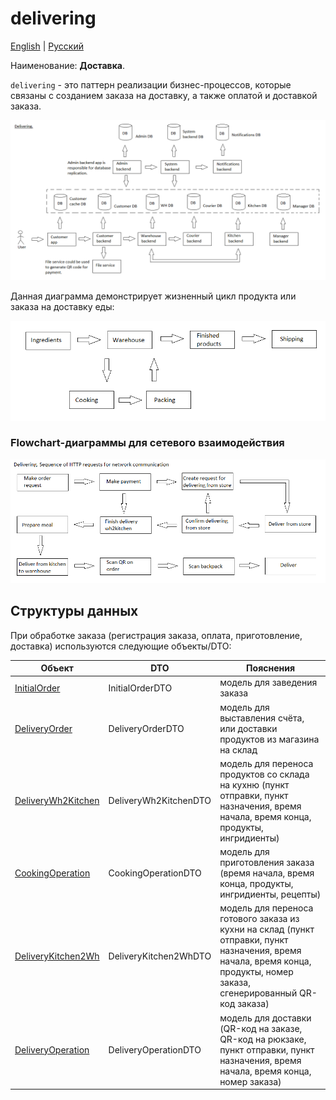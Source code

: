 # delivering

[English](delivering.md) | [Русский](delivering.ru.md)

Наименование: **Доставка**.

`delivering` - это паттерн реализации бизнес-процессов, которые связаны с созданием заказа на доставку, а также оплатой и доставкой заказа. 

![delivering_overall](../img/flowchartnames/delivering_overall.png)

Данная диаграмма демонстрирует жизненный цикл продукта или заказа на доставку еды:

![productlifecycle](../img/productlifecycle.png)

### Flowchart-диаграммы для сетевого взаимодействия

![overall.delivering](../img/flowcharts/overall.delivering.png)

## Структуры данных

При обработке заказа (регистрация заказа, оплата, приготовление, доставка) используются следующие объекты/DTO:

| Объект | DTO | Пояснения |
| --- | ---- | --- |
| [InitialOrder](../../models/Orders/InitialOrder.cs) | InitialOrderDTO | модель для заведения заказа |
| [DeliveryOrder](https://github.com/alexeysp11/workflow-lib/blob/main/src/Models/Business/BusinessDocuments/DeliveryOrder.cs) | DeliveryOrderDTO  | модель для выставления счёта, или доставки продуктов из магазина на склад |
| [DeliveryWh2Kitchen](../../models/Orders/DeliveryWh2Kitchen.cs) | DeliveryWh2KitchenDTO | модель для переноса продуктов со склада на кухню (пункт отправки, пункт назначения, время начала, время конца, продукты, ингридиенты) |
| [CookingOperation](https://github.com/alexeysp11/workflow-lib/blob/main/src/Models/Business/Products/CookingOperation.cs) | CookingOperationDTO | модель для приготовления заказа (время начала, время конца, продукты, ингридиенты, рецепты) |
| [DeliveryKitchen2Wh](../../models/Orders/DeliveryKitchen2Wh.cs) | DeliveryKitchen2WhDTO | модель для переноса готового заказа из кухни на склад (пункт отправки, пункт назначения, время начала, время конца, продукты, номер заказа, сгенерированный QR-код заказа) |
| [DeliveryOperation](https://github.com/alexeysp11/workflow-lib/blob/main/src/Models/Business/Delivery/DeliveryOperation.cs) | DeliveryOperationDTO  | модель для доставки (QR-код на заказе, QR-код на рюкзаке, пункт отправки, пункт назначения, время начала, время конца, номер заказа) |
